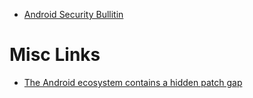 - [Android Security Bullitin](https://source.android.com/security/bulletin/)

# Misc Links

- [The Android ecosystem contains a hidden patch gap](https://srlabs.de/bites/android_patch_gap/)
